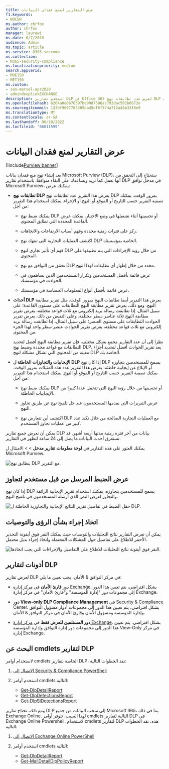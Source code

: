 ```yaml
---
title: عرض التقارير لمنع فقدان البيانات
f1.keywords:
- NOCSH
ms.author: chrfox
author: chrfox
manager: laurawi
ms.date: 6/7/2018
audience: Admin
ms.topic: article
ms.service: O365-seccomp
ms.collection:
- M365-security-compliance
ms.localizationpriority: medium
search.appverid:
- MOE150
- MET150
ms.custom:
- seo-marvel-apr2020
- admindeeplinkEXCHANGE
description: استخدم تقارير DLP في Office 365 لعرض عدد تطابقات نهج DLP أو تجاوزها أو الإيجابيات الخاطئة ومعرفة ما إذا كانت تتجه لأعلى أو لأسفل مع مرور الوقت.
ms.openlocfilehash: b264a0e0b76397be99d7586ac793dac501b6672e
ms.sourcegitcommit: 133bf9097785309da45df6f374a712a48b33f8e9
ms.translationtype: MT
ms.contentlocale: ar-SA
ms.lasthandoff: 06/10/2022
ms.locfileid: "66011599"
---
```

# <a name="view-the-reports-for-data-loss-prevention"></a>عرض التقارير لمنع فقدان البيانات

[!include[Purview banner](../includes/purview-rebrand-banner.md)]

بعد إنشاء نهج منع فقدان بيانات Microsoft Purview (DLP)، ستحتاج إلى التحقق من أنها تعمل كما تريد وتساعدك على البقاء متوافقا. باستخدام تقارير DLP في مدخل توافق Microsoft Purview، يمكنك عرض:

- **تطابقات نهج DLP** يعرض هذا التقرير عدد تطابقات نهج DLP بمرور الوقت. يمكنك تصفية التقرير حسب التاريخ أو الموقع أو النهج أو الإجراء. يمكنك استخدام هذا التقرير من أجل:

  - يمكنك ضبط نهج DLP أو تحسينها أثناء تشغيلها في وضع الاختبار. يمكنك عرض القاعدة المحددة التي تطابق المحتوى.

  - ركز على فترات زمنية محددة وفهم أسباب الارتفاعات والاتجاهات.

  - اكتشف العمليات التجارية التي تنتهك نهج DLP الخاصة بمؤسستك.

  - فهم أي تأثير تجاري لنهج DLP من خلال رؤية الإجراءات التي يتم تطبيقها على المحتوى.

  - تحقق من التوافق مع نهج DLP محدد من خلال إظهار أي تطابقات لهذا النهج.

  - عرض قائمة بأفضل المستخدمين وتكرار المستخدمين الذين يساهمون في الحوادث في مؤسستك.

  - عرض قائمة بأفضل أنواع المعلومات الحساسة في مؤسستك.

- **أحداث DLP** يعرض هذا التقرير أيضا تطابقات النهج بمرور الوقت، مثل تقرير مطابقة النهج. ومع ذلك، يعرض تقرير مطابقة النهج التطابقات على مستوى القاعدة؛ على سبيل المثال، إذا تطابقت رسالة بريد إلكتروني مع ثلاث قواعد مختلفة، يعرض تقرير مطابقة النهج ثلاثة عناصر سطر مختلفة. وعلى النقيض من ذلك، يعرض تقرير الحوادث التطابقات على مستوى العنصر؛ على سبيل المثال، إذا تطابقت رسالة بريد إلكتروني مع ثلاث قواعد مختلفة، يعرض تقرير الحوادث عنصر سطر واحد لهذا الجزء من المحتوى.

  نظرا إلى أن عدد التقارير مجمع بشكل مختلف، فإن تقرير مطابقة النهج أفضل لتحديد التطابقات مع قواعد محددة وضبط نهج DLP. يعد تقرير الحوادث أفضل لتحديد أجزاء معينة من المحتوى التي تشكل مشكلة لنهج DLP الخاصة بك.

- **الإيجابيات والتجاوزات الخاطئة ل DLP** إذا كان نهج DLP يسمح للمستخدمين بتجاوزه أو الإبلاغ عن إيجابية خاطئة، يعرض هذا التقرير عدد هذه المثيلات بمرور الوقت. يمكنك تصفية التقرير حسب التاريخ أو الموقع أو النهج. يمكنك استخدام هذا التقرير من أجل:

  - يمكنك ضبط نهج DLP أو تحسينها من خلال رؤية النهج التي تتحمل عددا كبيرا من الإيجابيات الخاطئة.

  - عرض التبريرات التي يقدمها المستخدمون عند حل تلميح نهج عن طريق تجاوز النهج.

  - اكتشف أين تتعارض نهج DLP مع العمليات التجارية الصالحة من خلال تكبد عدد كبير من عمليات تجاوز المستخدم.

يمكن أن تعرض جميع تقارير DLP بيانات من آخر فترة زمنية مدتها أربعة أشهر. قد تستغرق أحدث البيانات ما يصل إلى 24 ساعة لتظهر في التقارير.

يمكنك العثور على هذه التقارير في **لوحة معلومات** **تقارير مدخل** \> \> الامتثال ل Microsoft Purview.

![يتطابق نهج DLP مع التقرير.](../media/117d20c9-d379-403f-ad68-1f5cd6c4e5cf.png)

## <a name="view-the-justification-submitted-by-a-user-for-an-override"></a>عرض الضبط المرسل من قبل مستخدم لتجاوز

إذا كان نهج DLP يسمح للمستخدمين بتجاوزه، يمكنك استخدام تقرير الإيجابية الزائفة والتجاوز لعرض النص الذي أرسله المستخدمون في تلميح النهج.

![حقل الضبط في تفاصيل تقرير النتائج الإيجابية والتجاوزية الخاطئة ل DLP.](../media/e11e3126-026d-4e77-a16d-74a0686d1fa3.png)

## <a name="take-action-on-insights-and-recommendations"></a>اتخاذ إجراء بشأن الرؤى والتوصيات

يمكن أن تعرض التقارير نتائج التحليلات والتوصيات حيث يمكنك النقر فوق أيقونة التحذير الأحمر للاطلاع على تفاصيل حول المشكلات المحتملة واتخاذ إجراء بديل محتمل.

![النقر فوق أيقونة نتائج التحليلات للاطلاع على التفاصيل والإجراءات التي يجب اتخاذها.](../media/51782036-7299-4960-8175-75c2b1637159.png)

## <a name="permissions-for-dlp-reports"></a>أذونات لتقارير DLP

لعرض تقارير DLP في مركز التوافق & الأمان، يجب تعيين ما يلي:

- دور **قارئ الأمان** في <a href="https://go.microsoft.com/fwlink/p/?linkid=2059104" target="_blank">مركز إدارة Exchange</a>. بشكل افتراضي، يتم تعيين هذا الدور إلى مجموعات دور "إدارة المؤسسة" و"قارئ الأمان" في مركز إدارة Exchange.

- **دور View-only DLP Compliance Management** في Security & Compliance Center. بشكل افتراضي، يتم تعيين هذا الدور إلى مجموعات أدوار مسؤول التوافق وإدارة المؤسسة ومسؤول الأمان وقارئ الأمان في مركز التوافق & الأمان.

- **دور المستلمين للعرض فقط** في <a href="https://go.microsoft.com/fwlink/p/?linkid=2059104" target="_blank">مركز إدارة Exchange</a>. بشكل افتراضي، يتم تعيين هذا الدور إلى مجموعات دور إدارة التوافق وإدارة المؤسسة View-Only في مركز إدارة Exchange.

## <a name="find-the-cmdlets-for-the-dlp-reports"></a>البحث عن cmdlets لتقارير DLP

لاستخدام أوامر cmdlets الخاصة بتقارير DLP، نفذ الخطوات التالية:

1. [الاتصال إلى Security & Compliance PowerShell](/powershell/exchange/connect-to-scc-powershell)

2. استخدم أوامر cmdlets التالية:

   - [Get-DlpDetailReport](/powershell/module/exchange/get-dlpdetailreport)
   - [Get-DlpDetectionsReport](/powershell/module/exchange/get-dlpdetectionsreport)
   - [Get-DlpSiDetectionsReport](/powershell/module/exchange/get-dlpsidetectionsreport)

ومع ذلك، تحتاج تقارير DLP إلى سحب البيانات من جميع Microsoft 365، بما في ذلك Exchange Online. لهذا السبب، تتوفر أوامر cmdlets التالية لتقارير DLP في Exchange Online Powershell. لاستخدام cmdlets لتقارير DLP هذه، نفذ الخطوات التالية:

1. [الاتصال إلى Exchange Online PowerShell](/powershell/exchange/connect-to-exchange-online-powershell)

2. استخدم أوامر cmdlets التالية:

   - [Get-DlpDetailReport](/powershell/module/exchange/get-dlpdetailreport)
   - [Get-MailDetailDlpPolicyReport](/powershell/module/exchange/get-maildetaildlppolicyreport)
